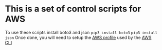# This is a set of control scripts for AWS
To use these scripts install boto3 and json
`pip3 install boto3`
`pip3 install json`
Once done, you will need to setup the [AWS profile](https://docs.aws.amazon.com/cli/latest/userguide/cli-config-files.html) used by the [AWS CLI](https://docs.aws.amazon.com/cli/latest/userguide/installing.html)
